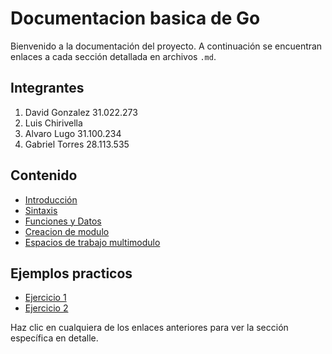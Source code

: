 # Documentacion basica de Go

Bienvenido a la documentación del proyecto. A continuación se encuentran enlaces a cada sección detallada en archivos `.md`.

## Integrantes

1. David Gonzalez 31.022.273
2. Luis Chirivella
3. Alvaro Lugo 31.100.234
4. Gabriel Torres 28.113.535

## Contenido

- [Introducción](Introduccion.md)
- [Sintaxis](Sintaxis.md)
- [Funciones y Datos](Funciones%20y%20Datos.md)
- [Creacion de modulo](Creacion%20de%20modulo.md)
- [Espacios de trabajo multimodulo](Espacios%20de%20trabajo%20multimodulo.md)

## Ejemplos practicos
- [Ejercicio 1](Ejercicio1.md)
- [Ejercicio 2](Ejercicio2.md)

Haz clic en cualquiera de los enlaces anteriores para ver la sección específica en detalle.
